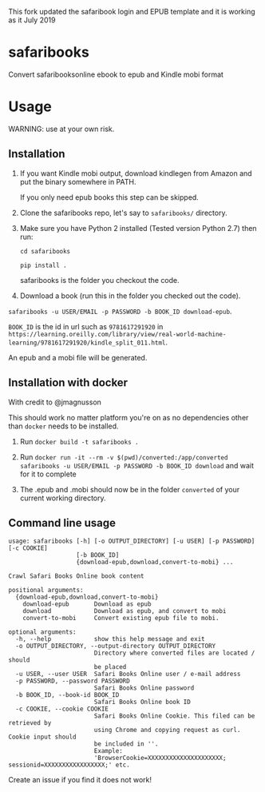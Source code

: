 This fork updated the safaribook login and EPUB template and it is working as it July 2019



# safaribooks
Convert safaribooksonline ebook to epub and Kindle mobi format

# Usage
WARNING: use at your own risk.

## Installation

1. If you want Kindle mobi output, download kindlegen from Amazon and put the binary somewhere in PATH.

   If you only need epub books this step can be skipped.

2. Clone the safaribooks repo, let's say to `safaribooks/` directory.

3. Make sure you have Python 2 installed (Tested version Python 2.7) then run:

   `cd safaribooks`

   `pip install .`

   safaribooks is the folder you checkout the code.

4. Download a book (run this in the folder you checked out the code).

  `safaribooks -u USER/EMAIL -p PASSWORD -b BOOK_ID download-epub`.

   `BOOK_ID` is the id in url such as `9781617291920` in `https://learning.oreilly.com/library/view/real-world-machine-learning/9781617291920/kindle_split_011.html`.

   An epub and a mobi file will be generated.


## Installation with docker

With credit to @jmagnusson

This should work no matter platform you're on as no dependencies other than `docker` needs to be installed.

1. Run `docker build -t safaribooks .`

2. Run `docker run -it --rm -v $(pwd)/converted:/app/converted safaribooks -u USER/EMAIL -p PASSWORD -b BOOK_ID download` and wait for it to complete

3. The .epub and .mobi should now be in the folder `converted` of your current working directory.

## Command line usage

```
usage: safaribooks [-h] [-o OUTPUT_DIRECTORY] [-u USER] [-p PASSWORD] [-c COOKIE]
                   [-b BOOK_ID]
                   {download-epub,download,convert-to-mobi} ...

Crawl Safari Books Online book content

positional arguments:
  {download-epub,download,convert-to-mobi}
    download-epub       Download as epub
    download            Download as epub, and convert to mobi
    convert-to-mobi     Convert existing epub file to mobi.

optional arguments:
  -h, --help            show this help message and exit
  -o OUTPUT_DIRECTORY, --output-directory OUTPUT_DIRECTORY
                        Directory where converted files are located / should
                        be placed
  -u USER, --user USER  Safari Books Online user / e-mail address
  -p PASSWORD, --password PASSWORD
                        Safari Books Online password
  -b BOOK_ID, --book-id BOOK_ID
                        Safari Books Online book ID
  -c COOKIE, --cookie COOKIE
                        Safari Books Online Cookie. This filed can be retrieved by
                        using Chrome and copying request as curl. Cookie input should
                        be included in ''.
                        Example:
                        'BrowserCookie=XXXXXXXXXXXXXXXXXXXXX; sessionid=XXXXXXXXXXXXXXXXX;' etc.
```

Create an issue if you find it does not work!
